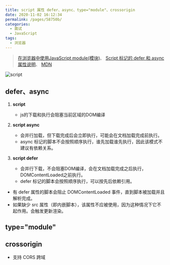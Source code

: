 ```yaml
---
title: script 属性 defer、async、type="module"、crossorigin
date: 2020-11-02 16:12:34
permalink: /pages/58750b/
categories: 
  - 面试
  - JavaScript
tags: 
  - 浏览器
---
```


> [在浏览器中使用JavaScript module(模块)](https://www.webhek.com/post/ecmascript-modules-in-browsers.html)、
> [Script 标记的 defer 和 async 属性说明](https://beginor.github.io/2019/01/25/script-defer-async.html)、
> [MDN](https://developer.mozilla.org/zh-CN/docs/Web/HTML/Element/script)

![script](https://segmentfault.com/img/bVWhRl?w=801&h=814)

## defer、async

1. **script**
   - js的下载和执行会阻塞当前区域的DOM编译
  
2. **script async**
   - 会并行加载，但下载完成后会立即执行，可能会在文档加载完成前执行。
   - async 标记的脚本不会按照顺序执行，谁先加载谁先执行，因此该模式不建议有依赖关系。

3. **script defer**
   - 会并行下载，不会阻塞DOM编译，会在文档加载完成之后执行，DOMContentLoaded之前执行。
   - defer 标记的脚本会按照顺序执行，可以按先后依赖引用。

- 有 defer 属性的脚本会阻止 DOMContentLoaded 事件，直到脚本被加载并且解析完成。
- 如果缺少 src 属性（即内嵌脚本），该属性不应被使用，因为这种情况下它不起作用。会触发更新渲染。

## type="module"

## crossorigin

- 支持 CORS 跨域
  